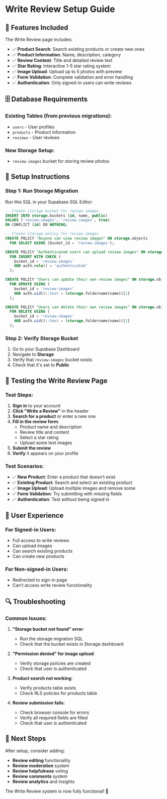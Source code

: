 # Write Review Setup Guide

## 🎯 Features Included

The Write Review page includes:
- ✅ **Product Search**: Search existing products or create new ones
- ✅ **Product Information**: Name, description, category
- ✅ **Review Content**: Title and detailed review text
- ✅ **Star Rating**: Interactive 1-5 star rating system
- ✅ **Image Upload**: Upload up to 5 photos with preview
- ✅ **Form Validation**: Complete validation and error handling
- ✅ **Authentication**: Only signed-in users can write reviews

## 🗄️ Database Requirements

### Existing Tables (from previous migrations):
- `users` - User profiles
- `products` - Product information
- `reviews` - User reviews

### New Storage Setup:
- `review-images` bucket for storing review photos

## 🔧 Setup Instructions

### Step 1: Run Storage Migration

Run this SQL in your Supabase SQL Editor:

```sql
-- Create storage bucket for review images
INSERT INTO storage.buckets (id, name, public) 
VALUES ('review-images', 'review-images', true)
ON CONFLICT (id) DO NOTHING;

-- Create storage policy for review images
CREATE POLICY "Anyone can view review images" ON storage.objects
  FOR SELECT USING (bucket_id = 'review-images');

CREATE POLICY "Authenticated users can upload review images" ON storage.objects
  FOR INSERT WITH CHECK (
    bucket_id = 'review-images' 
    AND auth.role() = 'authenticated'
  );

CREATE POLICY "Users can update their own review images" ON storage.objects
  FOR UPDATE USING (
    bucket_id = 'review-images' 
    AND auth.uid()::text = (storage.foldername(name))[1]
  );

CREATE POLICY "Users can delete their own review images" ON storage.objects
  FOR DELETE USING (
    bucket_id = 'review-images' 
    AND auth.uid()::text = (storage.foldername(name))[1]
  );
```

### Step 2: Verify Storage Bucket

1. Go to your Supabase Dashboard
2. Navigate to **Storage**
3. Verify that `review-images` bucket exists
4. Check that it's set to **Public**

## 🧪 Testing the Write Review Page

### Test Steps:
1. **Sign in** to your account
2. **Click "Write a Review"** in the header
3. **Search for a product** or enter a new one
4. **Fill in the review form**:
   - Product name and description
   - Review title and content
   - Select a star rating
   - Upload some test images
5. **Submit the review**
6. **Verify** it appears on your profile

### Test Scenarios:
- ✅ **New Product**: Enter a product that doesn't exist
- ✅ **Existing Product**: Search and select an existing product
- ✅ **Image Upload**: Upload multiple images and remove some
- ✅ **Form Validation**: Try submitting with missing fields
- ✅ **Authentication**: Test without being signed in

## 📱 User Experience

### For Signed-in Users:
- Full access to write reviews
- Can upload images
- Can search existing products
- Can create new products

### For Non-signed-in Users:
- Redirected to sign-in page
- Can't access write review functionality

## 🔍 Troubleshooting

### Common Issues:

1. **"Storage bucket not found" error**:
   - Run the storage migration SQL
   - Check that the bucket exists in Storage dashboard

2. **"Permission denied" for image upload**:
   - Verify storage policies are created
   - Check that user is authenticated

3. **Product search not working**:
   - Verify products table exists
   - Check RLS policies for products table

4. **Review submission fails**:
   - Check browser console for errors
   - Verify all required fields are filled
   - Check that user is authenticated

## 🚀 Next Steps

After setup, consider adding:
- **Review editing** functionality
- **Review moderation** system
- **Review helpfulness** voting
- **Review comments** system
- **Review analytics** and insights

The Write Review system is now fully functional! 🎉
